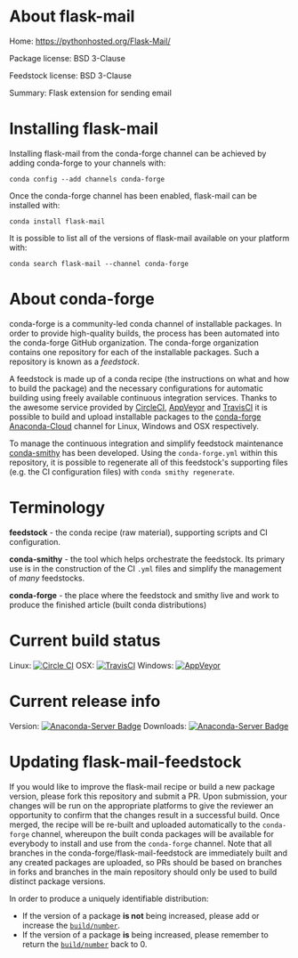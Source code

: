 About flask-mail
================

Home: https://pythonhosted.org/Flask-Mail/

Package license: BSD 3-Clause

Feedstock license: BSD 3-Clause

Summary: Flask extension for sending email



Installing flask-mail
=====================

Installing flask-mail from the conda-forge channel can be achieved by adding conda-forge to your channels with:

```
conda config --add channels conda-forge
```

Once the conda-forge channel has been enabled, flask-mail can be installed with:

```
conda install flask-mail
```

It is possible to list all of the versions of flask-mail available on your platform with:

```
conda search flask-mail --channel conda-forge
```


About conda-forge
=================

conda-forge is a community-led conda channel of installable packages.
In order to provide high-quality builds, the process has been automated into the
conda-forge GitHub organization. The conda-forge organization contains one repository
for each of the installable packages. Such a repository is known as a *feedstock*.

A feedstock is made up of a conda recipe (the instructions on what and how to build
the package) and the necessary configurations for automatic building using freely
available continuous integration services. Thanks to the awesome service provided by
[CircleCI](https://circleci.com/), [AppVeyor](http://www.appveyor.com/)
and [TravisCI](https://travis-ci.org/) it is possible to build and upload installable
packages to the [conda-forge](https://anaconda.org/conda-forge)
[Anaconda-Cloud](http://docs.anaconda.org/) channel for Linux, Windows and OSX respectively.

To manage the continuous integration and simplify feedstock maintenance
[conda-smithy](http://github.com/conda-forge/conda-smithy) has been developed.
Using the ``conda-forge.yml`` within this repository, it is possible to regenerate all of
this feedstock's supporting files (e.g. the CI configuration files) with ``conda smithy regenerate``.


Terminology
===========

**feedstock** - the conda recipe (raw material), supporting scripts and CI configuration.

**conda-smithy** - the tool which helps orchestrate the feedstock.
                   Its primary use is in the construction of the CI ``.yml`` files
                   and simplify the management of *many* feedstocks.

**conda-forge** - the place where the feedstock and smithy live and work to
                  produce the finished article (built conda distributions)

Current build status
====================

Linux: [![Circle CI](https://circleci.com/gh/conda-forge/flask-mail-feedstock.svg?style=shield)](https://circleci.com/gh/conda-forge/flask-mail-feedstock)
OSX: [![TravisCI](https://travis-ci.org/conda-forge/flask-mail-feedstock.svg?branch=master)](https://travis-ci.org/conda-forge/flask-mail-feedstock)
Windows: [![AppVeyor](https://ci.appveyor.com/api/projects/status/github/conda-forge/flask-mail-feedstock?svg=True)](https://ci.appveyor.com/project/conda-forge/flask-mail-feedstock/branch/master)

Current release info
====================
Version: [![Anaconda-Server Badge](https://anaconda.org/conda-forge/flask-mail/badges/version.svg)](https://anaconda.org/conda-forge/flask-mail)
Downloads: [![Anaconda-Server Badge](https://anaconda.org/conda-forge/flask-mail/badges/downloads.svg)](https://anaconda.org/conda-forge/flask-mail)


Updating flask-mail-feedstock
=============================

If you would like to improve the flask-mail recipe or build a new
package version, please fork this repository and submit a PR. Upon submission,
your changes will be run on the appropriate platforms to give the reviewer an
opportunity to confirm that the changes result in a successful build. Once
merged, the recipe will be re-built and uploaded automatically to the
`conda-forge` channel, whereupon the built conda packages will be available for
everybody to install and use from the `conda-forge` channel.
Note that all branches in the conda-forge/flask-mail-feedstock are
immediately built and any created packages are uploaded, so PRs should be based
on branches in forks and branches in the main repository should only be used to
build distinct package versions.

In order to produce a uniquely identifiable distribution:
 * If the version of a package **is not** being increased, please add or increase
   the [``build/number``](http://conda.pydata.org/docs/building/meta-yaml.html#build-number-and-string).
 * If the version of a package **is** being increased, please remember to return
   the [``build/number``](http://conda.pydata.org/docs/building/meta-yaml.html#build-number-and-string)
   back to 0.
